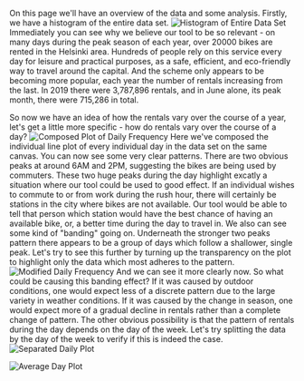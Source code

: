 On this page we'll have an overview of the data and some analysis.
Firstly, we have a histogram of the entire data set.
![Histogram of Entire Data Set](https://user-images.githubusercontent.com/71314304/96431891-d5c07700-120c-11eb-9084-a44561d969d0.jpg)
Immediately you can see why we believe our tool to be so relevant - on many days during the peak season of each year, over 20000 bikes are rented in the Helsinki area. 
Hundreds of people rely on this service every day for leisure and practical purposes, as a safe, efficient, and eco-friendly way to travel around the capital. 
And the scheme only appears to be becoming more popular, each year the number of rentals increasing from the last. In 2019 there were 3,787,896 rentals, and in June alone, its peak month, there were 715,286 in total.





So now we have an idea of how the rentals vary over the course of a year, let's get a little more specific - how do rentals vary over the course of a day? 
![Composed Plot of Daily Frequency](https://user-images.githubusercontent.com/71314304/96431993-f983bd00-120c-11eb-8750-6e3c2a16b1b4.jpg)
Here we've composed the individual line plot of every individual day in the data set on the same canvas.
You can now see some very clear patterns. There are two obvious peaks at around 6AM and 2PM, suggesting the bikes are being used by commuters. 
These two huge peaks during the day highlight excatly a situation where our tool could be used to good effect. If an individual wishes to commute to or from work during the rush hour, there will certainly be stations in the city where bikes are not available. Our tool would be able to tell that person which station would have the best chance of having an available bike, or, a better time during the day to travel in.
We also can see some kind of "banding" going on. Underneath the stronger two peaks pattern there appears to be a group of days which follow a shallower, single peak. 
Let's try to see this further by turning up the transparency on the plot to highlight only the data which most adheres to the pattern. 
![Modified Daily Frequency](https://user-images.githubusercontent.com/71314304/96432005-fbe61700-120c-11eb-86ed-8fd81490bb38.jpg)
And we can see it more clearly now. So what could be causing this banding effect? If it was caused by outdoor conditions, one would expect less of a discrete pattern due to the large variety in weather conditions. If it was caused by the change in season, one would expect more of a gradual decline in rentals rather than a complete change of pattern. The other obvious possibility is that the pattern of rentals during the day depends on the day of the week.
Let's try splitting the data by the day of the week to verify if this is indeed the case.
![Separated Daily Plot](https://user-images.githubusercontent.com/71314304/96432018-fe487100-120c-11eb-9fed-9db2c94483cb.jpg)



![Average Day Plot](https://user-images.githubusercontent.com/71314304/96432029-00123480-120d-11eb-83e7-a29a6a296f9c.jpg)

